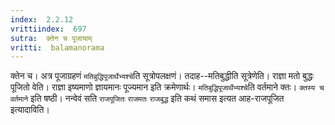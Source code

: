 ```yaml
---
index:  2.2.12
vrittiindex:  697
sutra:  क्तेन च पूजायाम्
vritti:  balamanorama 
---
```


क्तेन च। अत्र पूजाग्रहणं `मतिबुद्धिपूजार्थेभ्यश्चे`ति सूत्रोपलक्षणं। तदाह--मतिबुद्धीति सूत्रेणेति। राज्ञा मतो बुद्धः पूजितो वेति। राज्ञा इष्यमाणो ज्ञायमानः पूज्यमान इति क्रमेणार्थः। `मतिबुद्धिपूजार्थेभ्यश्चे`ति वर्तमाने क्तः। `क्तस्य च वर्तमाने` इति षष्ठी। नन्वेवं सति `राजपूजितः` `राजमतः` `राजबुद्ध` इति कथं समास इत्यत आह-राजपूजित इत्यादाविति। 

